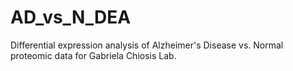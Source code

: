 # AD_vs_N_DEA
Differential expression analysis of Alzheimer's Disease vs. Normal proteomic data for Gabriela Chiosis Lab.
